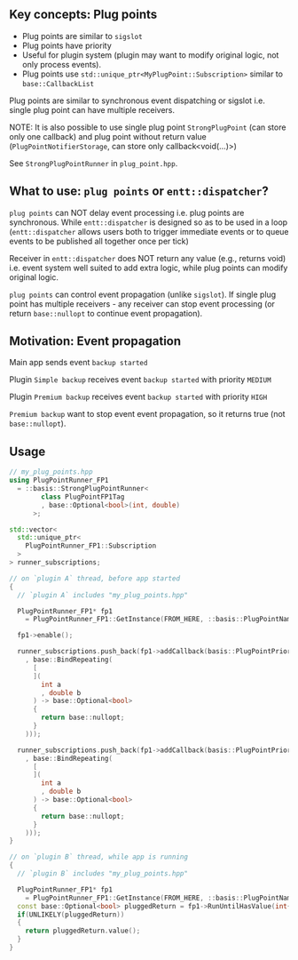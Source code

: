 ## Key concepts: Plug points

* Plug points are similar to `sigslot`
* Plug points have priority
* Useful for plugin system (plugin may want to modify original logic, not only process events).
* Plug points use `std::unique_ptr<MyPlugPoint::Subscription>` similar to `base::CallbackList`

Plug points are similar to synchronous event dispatching or sigslot i.e. single plug point can have multiple receivers.

NOTE: It is also possible to use single plug point `StrongPlugPoint` (can store only one callback) and plug point without return value (`PlugPointNotifierStorage`, can store only callback<void(...)>)

See `StrongPlugPointRunner` in `plug_point.hpp`.

## What to use: `plug points` or `entt::dispatcher`?

`plug points` can NOT delay event processing i.e. plug points are synchronous. While `entt::dispatcher` is designed so as to be used in a loop (`entt::dispatcher` allows users both to trigger immediate events or to queue events to be published all together once per tick)

Receiver in `entt::dispatcher` does NOT return any value (e.g., returns void) i.e. event system well suited to add extra logic, while plug points can modify original logic.

`plug points` can control event propagation (unlike `sigslot`). If single plug point has multiple receivers - any receiver can stop event processing (or return `base::nullopt` to continue event propagation).

## Motivation: Event propagation

Main app sends event `backup started`

Plugin `Simple backup` receives event `backup started` with priority `MEDIUM`

Plugin `Premium backup` receives event `backup started` with priority `HIGH`

`Premium backup` want to stop event event propagation, so it returns true (not `base::nullopt`).

## Usage

```cpp
// my_plug_points.hpp
using PlugPointRunner_FP1
  = ::basis::StrongPlugPointRunner<
        class PlugPointFP1Tag
        , base::Optional<bool>(int, double)
      >;

std::vector<
  std::unique_ptr<
    PlugPointRunner_FP1::Subscription
  >
> runner_subscriptions;

// on `plugin A` thread, before app started
{
  // `plugin A` includes "my_plug_points.hpp"

  PlugPointRunner_FP1* fp1
    = PlugPointRunner_FP1::GetInstance(FROM_HERE, ::basis::PlugPointName{"fp1"});

  fp1->enable();

  runner_subscriptions.push_back(fp1->addCallback(basis::PlugPointPriority::High
    , base::BindRepeating(
      [
      ](
        int a
        , double b
      ) -> base::Optional<bool>
      {
        return base::nullopt;
      }
    )));

  runner_subscriptions.push_back(fp1->addCallback(basis::PlugPointPriority::Lowest
    , base::BindRepeating(
      [
      ](
        int a
        , double b
      ) -> base::Optional<bool>
      {
        return base::nullopt;
      }
    )));
}

// on `plugin B` thread, while app is running
{
  // `plugin B` includes "my_plug_points.hpp"

  PlugPointRunner_FP1* fp1
    = PlugPointRunner_FP1::GetInstance(FROM_HERE, ::basis::PlugPointName{"fp1"});
  const base::Optional<bool> pluggedReturn = fp1->RunUntilHasValue(int{1}, double{3.0});
  if(UNLIKELY(pluggedReturn))
  {
    return pluggedReturn.value();
  }
}
```
